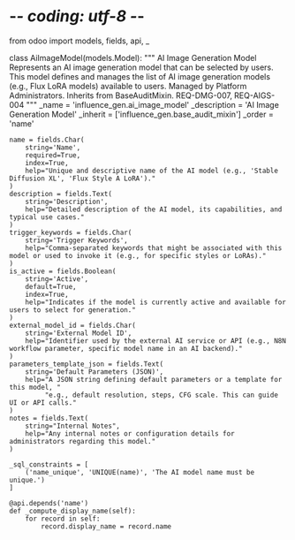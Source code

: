 # -*- coding: utf-8 -*-
from odoo import models, fields, api, _

class AiImageModel(models.Model):
    """
    AI Image Generation Model
    Represents an AI image generation model that can be selected by users.
    This model defines and manages the list of AI image generation models
    (e.g., Flux LoRA models) available to users.
    Managed by Platform Administrators. Inherits from BaseAuditMixin.
    REQ-DMG-007, REQ-AIGS-004
    """
    _name = 'influence_gen.ai_image_model'
    _description = 'AI Image Generation Model'
    _inherit = ['influence_gen.base_audit_mixin']
    _order = 'name'

    name = fields.Char(
        string='Name', 
        required=True, 
        index=True,
        help="Unique and descriptive name of the AI model (e.g., 'Stable Diffusion XL', 'Flux Style A LoRA')."
    )
    description = fields.Text(
        string='Description',
        help="Detailed description of the AI model, its capabilities, and typical use cases."
    )
    trigger_keywords = fields.Char(
        string='Trigger Keywords', 
        help="Comma-separated keywords that might be associated with this model or used to invoke it (e.g., for specific styles or LoRAs)."
    )
    is_active = fields.Boolean(
        string='Active', 
        default=True, 
        index=True,
        help="Indicates if the model is currently active and available for users to select for generation."
    )
    external_model_id = fields.Char(
        string='External Model ID', 
        help="Identifier used by the external AI service or API (e.g., N8N workflow parameter, specific model name in an AI backend)."
    )
    parameters_template_json = fields.Text(
        string='Default Parameters (JSON)',
        help="A JSON string defining default parameters or a template for this model, "
             "e.g., default resolution, steps, CFG scale. This can guide UI or API calls."
    )
    notes = fields.Text(
        string="Internal Notes",
        help="Any internal notes or configuration details for administrators regarding this model."
    )

    _sql_constraints = [
        ('name_unique', 'UNIQUE(name)', 'The AI model name must be unique.')
    ]

    @api.depends('name')
    def _compute_display_name(self):
        for record in self:
            record.display_name = record.name